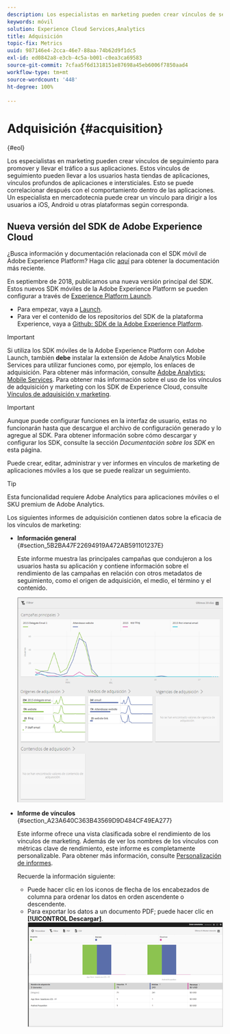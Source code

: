 ```yaml
---
description: Los especialistas en marketing pueden crear vínculos de seguimiento para promover y llevar el tráfico a sus aplicaciones. Estos vínculos de seguimiento pueden llevar a los usuarios hasta tiendas de aplicaciones, vínculos profundos de aplicaciones e intersticiales. Esto se puede correlacionar después con el comportamiento dentro de las aplicaciones. Un especialista en mercadotecnia puede crear un vínculo para dirigir a los usuarios a iOS, Android u otras plataformas según corresponda.
keywords: móvil
solution: Experience Cloud Services,Analytics
title: Adquisición
topic-fix: Metrics
uuid: 987146e4-2cca-46e7-88aa-74b62d9f1dc5
exl-id: ed0842a8-e3cb-4c5a-b001-c0ea3ca69583
source-git-commit: 7cfaa5f6d1318151e87698a45eb6006f7850aad4
workflow-type: tm+mt
source-wordcount: '448'
ht-degree: 100%

---
```


# Adquisición {#acquisition}

{#eol}

Los especialistas en marketing pueden crear vínculos de seguimiento para promover y llevar el tráfico a sus aplicaciones. Estos vínculos de seguimiento pueden llevar a los usuarios hasta tiendas de aplicaciones, vínculos profundos de aplicaciones e intersticiales. Esto se puede correlacionar después con el comportamiento dentro de las aplicaciones. Un especialista en mercadotecnia puede crear un vínculo para dirigir a los usuarios a iOS, Android u otras plataformas según corresponda.

## Nueva versión del SDK de Adobe Experience Cloud

¿Busca información y documentación relacionada con el SDK móvil de Adobe Experience Platform? Haga clic [aquí](https://aep-sdks.gitbook.io/docs/) para obtener la documentación más reciente.

En septiembre de 2018, publicamos una nueva versión principal del SDK. Estos nuevos SDK móviles de la Adobe Experience Platform se pueden configurar a través de [Experience Platform Launch](https://www.adobe.com/es/experience-platform/launch.html).

* Para empezar, vaya a [Launch](https://launch.adobe.com/).
* Para ver el contenido de los repositorios del SDK de la plataforma Experience, vaya a [Github: SDK de la Adobe Experience Platform](https://github.com/Adobe-Marketing-Cloud/acp-sdks).

>[!IMPORTANT]
>
> Si utiliza los SDK móviles de la Adobe Experience Platform con Adobe Launch, también **debe** instalar la extensión de Adobe Analytics Mobile Services para utilizar funciones como, por ejemplo, los enlaces de adquisición. Para obtener más información, consulte [Adobe Analytics: Mobile Services](https://aep-sdks.gitbook.io/docs/using-mobile-extensions/adobe-analytics-mobile-services). Para obtener más información sobre el uso de los vínculos de adquisición y marketing con los SDK de Experience Cloud, consulte [Vínculos de adquisición y marketing](https://aep-sdks.gitbook.io/docs/using-mobile-extensions/adobe-analytics-mobile-services#acquisition-and-marketing-links).

>[!IMPORTANT]
>
>Aunque puede configurar funciones en la interfaz de usuario, estas no funcionarán hasta que descargue el archivo de configuración generado y lo agregue al SDK. Para obtener información sobre cómo descargar y configurar los SDK, consulte la sección *Documentación sobre los SDK* en esta página.

Puede crear, editar, administrar y ver informes en vínculos de marketing de aplicaciones móviles a los que se puede realizar un seguimiento.

>[!TIP]
>
>Esta funcionalidad requiere Adobe Analytics para aplicaciones móviles o el SKU premium de Adobe Analytics.

Los siguientes informes de adquisición contienen datos sobre la eficacia de los vínculos de marketing:

* **Información general** {#section_5B2BA47F22694919A472AB591101237E}

   Este informe muestra las principales campañas que condujeron a los usuarios hasta su aplicación y contiene información sobre el rendimiento de las campañas en relación con otros metadatos de seguimiento, como el origen de adquisición, el medio, el término y el contenido.

   ![](assets/acquisition_overview.png)

* **Informe de vínculos** {#section_A23A640C363B43569D9D484CF49EA277}

   Este informe ofrece una vista clasificada sobre el rendimiento de los vínculos de marketing. Además de ver los nombres de los vínculos con métricas clave de rendimiento, este informe es completamente personalizable. Para obtener más información, consulte [Personalización de informes](/help/using/usage/reports-customize/t-reports-customize.md).

   Recuerde la información siguiente:

   * Puede hacer clic en los iconos de flecha de los encabezados de columna para ordenar los datos en orden ascendente o descendente.
   * Para exportar los datos a un documento PDF; puede hacer clic en **[!UICONTROL Descargar]**.
   ![](assets/acquisition_name.png)
